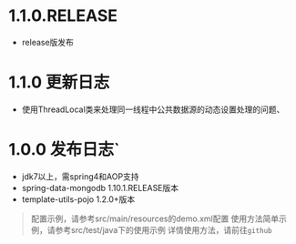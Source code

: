 # 1.1.0.RELEASE 
- release版发布

# 1.1.0 更新日志
- 使用ThreadLocal类来处理同一线程中公共数据源的动态设置处理的问题、

# 1.0.0 发布日志`
- jdk7以上，需spring4和AOP支持
- spring-data-mongodb 1.10.1.RELEASE版本
- template-utils-pojo 1.2.0+版本
> 配置示例，请参考src/main/resources的demo.xml配置 
  使用方法简单示例，请参考src/test/java下的使用示例 
  详情使用方法，请前往`github`